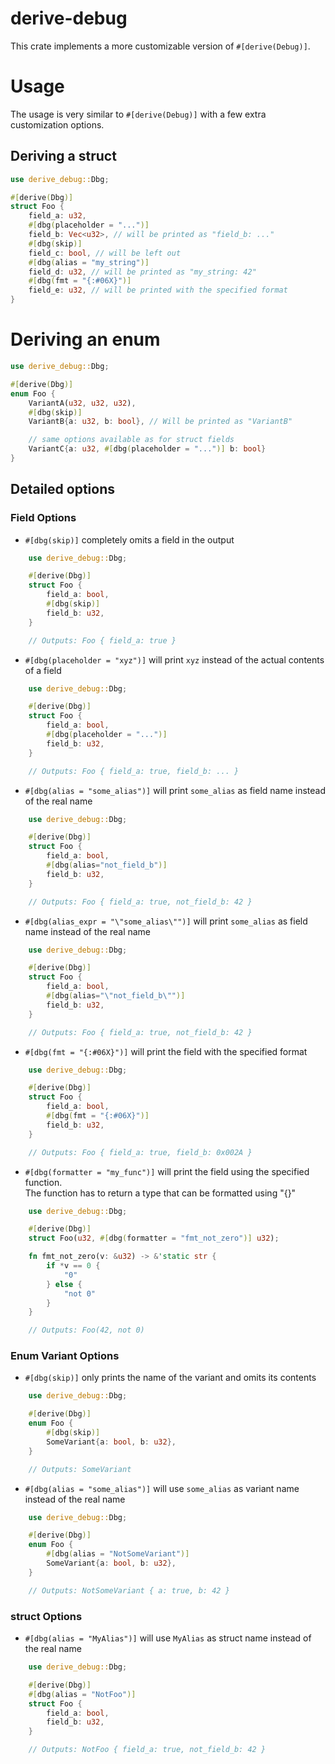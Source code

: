 # derive-debug

This crate implements a more customizable version of `#[derive(Debug)]`.

# Usage
The usage is very similar to `#[derive(Debug)]` with a few extra customization options.

## Deriving a struct
```rust
use derive_debug::Dbg;

#[derive(Dbg)]
struct Foo {
    field_a: u32,
    #[dbg(placeholder = "...")]
    field_b: Vec<u32>, // will be printed as "field_b: ..."
    #[dbg(skip)]
    field_c: bool, // will be left out
    #[dbg(alias = "my_string")]
    field_d: u32, // will be printed as "my_string: 42"
    #[dbg(fmt = "{:#06X}")]
    field_e: u32, // will be printed with the specified format
}
```

# Deriving an enum
```rust
use derive_debug::Dbg;

#[derive(Dbg)]
enum Foo {
    VariantA(u32, u32, u32),
    #[dbg(skip)]
    VariantB{a: u32, b: bool}, // Will be printed as "VariantB"

    // same options available as for struct fields
    VariantC{a: u32, #[dbg(placeholder = "...")] b: bool}
}
```

## Detailed options
### Field Options
- `#[dbg(skip)]` completely omits a field in the output
```rust
    use derive_debug::Dbg;

    #[derive(Dbg)]
    struct Foo {
        field_a: bool,
        #[dbg(skip)]
        field_b: u32,
    }

    // Outputs: Foo { field_a: true }
```
- `#[dbg(placeholder = "xyz")]` will print `xyz` instead of the actual contents of a field
```rust
    use derive_debug::Dbg;

    #[derive(Dbg)]
    struct Foo {
        field_a: bool,
        #[dbg(placeholder = "...")]
        field_b: u32,
    }

    // Outputs: Foo { field_a: true, field_b: ... }
```
- `#[dbg(alias = "some_alias")]` will print `some_alias` as field name instead of the real name
```rust
    use derive_debug::Dbg;

    #[derive(Dbg)]
    struct Foo {
        field_a: bool,
        #[dbg(alias="not_field_b")]
        field_b: u32,
    }

    // Outputs: Foo { field_a: true, not_field_b: 42 }
```
- `#[dbg(alias_expr = "\"some_alias\"")]` will print `some_alias` as field name instead of the real name
```rust
    use derive_debug::Dbg;

    #[derive(Dbg)]
    struct Foo {
        field_a: bool,
        #[dbg(alias="\"not_field_b\"")]
        field_b: u32,
    }

    // Outputs: Foo { field_a: true, not_field_b: 42 }
```
- `#[dbg(fmt = "{:#06X}")]` will print the field with the specified format
```rust
    use derive_debug::Dbg;

    #[derive(Dbg)]
    struct Foo {
        field_a: bool,
        #[dbg(fmt = "{:#06X}")]
        field_b: u32,
    }

    // Outputs: Foo { field_a: true, field_b: 0x002A }
```
- `#[dbg(formatter = "my_func")]` will print the field using the specified function.  
The function has to return a type that can be formatted using "{}"
```rust
    use derive_debug::Dbg;

    #[derive(Dbg)]
    struct Foo(u32, #[dbg(formatter = "fmt_not_zero")] u32);

    fn fmt_not_zero(v: &u32) -> &'static str {
        if *v == 0 {
            "0"
        } else {
            "not 0"
        }
    }

    // Outputs: Foo(42, not 0)
```

### Enum Variant Options
- `#[dbg(skip)]` only prints the name of the variant and omits its contents
```rust
    use derive_debug::Dbg;

    #[derive(Dbg)]
    enum Foo {
        #[dbg(skip)]
        SomeVariant{a: bool, b: u32},
    }

    // Outputs: SomeVariant
```
- `#[dbg(alias = "some_alias")]` will use `some_alias` as variant name instead of the real name
```rust
    use derive_debug::Dbg;

    #[derive(Dbg)]
    enum Foo {
        #[dbg(alias = "NotSomeVariant")]
        SomeVariant{a: bool, b: u32},
    }

    // Outputs: NotSomeVariant { a: true, b: 42 }
```

### struct Options
- `#[dbg(alias = "MyAlias")]` will use `MyAlias` as struct name instead of the real name
```rust
    use derive_debug::Dbg;

    #[derive(Dbg)]
    #[dbg(alias = "NotFoo")]
    struct Foo {
        field_a: bool,
        field_b: u32,
    }

    // Outputs: NotFoo { field_a: true, not_field_b: 42 }
```
